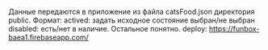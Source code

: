 Данные передаются в приложение из файла catsFood.json директория public.
Формат:
actived: задать исходное состояние выбран/не выбран
disabled: есть/нет в наличие.
Остальное понятно.
deploy: https://funbox-baea1.firebaseapp.com/
